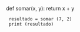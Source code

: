  def somar(x, y): 
     return x + y

     resultado = somar (7, 2)
     print (resultado)  
         
